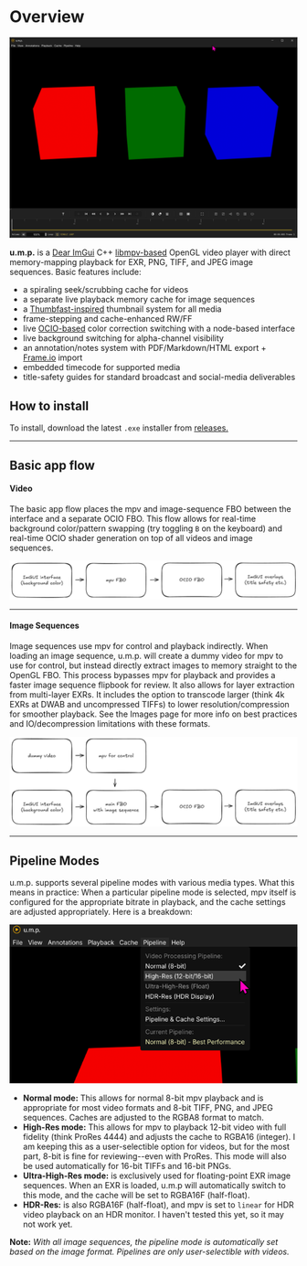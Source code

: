 # Overview

![ump image](images/ump_HceQxrXtfQ.png)

**u.m.p.** is a [Dear ImGui](https://github.com/ocornut/imgui) C++ [libmpv-based](https://mpv.io/) OpenGL video player with direct memory-mapping playback for EXR, PNG, TIFF, and JPEG image sequences. Basic features include:

 - a spiraling seek/scrubbing cache for videos
 - a separate live playback memory cache for image sequences 
 - a [Thumbfast-inspired](https://github.com/po5/thumbfast) thumbnail system for all media
 - frame-stepping and cache-enhanced RW/FF
 - live [OCIO-based](https://opencolorio.org/) color correction switching with a node-based interface
 - live background switching for alpha-channel visibility
 - an annotation/notes system with PDF/Markdown/HTML export + [Frame.io](https://frame.io/home) import
 - embedded timecode for supported media
 - title-safety guides for standard broadcast and social-media deliverables


## How to install

To install, download the latest `.exe` installer from [releases.](https://github.com/cbkow/ump/releases/)

---

## Basic app flow

#### Video

The basic app flow places the mpv and image-sequence FBO between the interface and a separate OCIO FBO. This flow allows for real-time background color/pattern swapping (try toggling `B` on the keyboard) and real-time OCIO shader generation on top of all videos and image sequences. 

![app flow 1](images/appflow1.png)

---

#### Image Sequences

Image sequences use mpv for control and playback indirectly. When loading an image sequence, u.m.p. will create a dummy video for mpv to use for control, but instead directly extract images to memory straight to the OpenGL FBO. This process bypasses mpv for playback and provides a faster image sequence flipbook for review. It also allows for layer extraction from multi-layer EXRs. It includes the option to transcode larger (think 4k EXRs at DWAB and uncompressed TIFFs) to lower resolution/compression for smoother playback. See the Images page for more info on best practices and IO/decompression limitations with these formats.

![app flow 1](images/appflow2.png)

---

## Pipeline Modes

u.m.p. supports several pipeline modes with various media types. What this means in practice: When a particular pipeline mode is selected, mpv itself is configured for the appropriate bitrate in playback, and the cache settings are adjusted appropriately. Here is a breakdown:

![pipeline modes](images/TabTip_Cu2CLnCIyI.png)

- **Normal mode:** This allows for normal 8-bit mpv playback and is appropriate for most video formats and 8-bit TIFF, PNG, and JPEG sequences. Caches are adjusted to the RGBA8 format to match.
- **High-Res mode:** This allows for mpv to playback 12-bit video with full fidelity (think ProRes 4444) and adjusts the cache to RGBA16 (integer). I am keeping this as a user-selectible option for videos, but for the most part, 8-bit is fine for reviewing--even with ProRes. This mode will also be used automatically for 16-bit TIFFs and 16-bit PNGs. 
- **Ultra-High-Res mode:** is exclusively used for floating-point EXR image sequences. When an EXR is loaded, u.m.p will automatically switch to this mode, and the cache will be set to RGBA16F (half-float).
- **HDR-Res:** is also RGBA16F (half-float), and mpv is set to `linear` for HDR video playback on an HDR monitor. I haven't tested this yet, so it may not work yet.

**Note:** *With all image sequences, the pipeline mode is automatically set based on the image format. Pipelines are only user-selectible with videos.* 